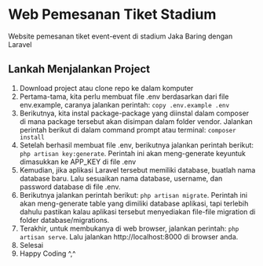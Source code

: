# Web Pemesanan Tiket Stadium
Website pemesanan tiket event-event di stadium Jaka Baring dengan Laravel

## Lankah Menjalankan Project
1. Download project atau clone repo ke dalam komputer
2. Pertama-tama, kita perlu membuat file .env berdasarkan dari file env.example, caranya jalankan perintah: ```copy .env.example .env```
3. Berikutnya, kita instal package-package yang diinstal dalam composer di mana package tersebut akan disimpan dalam folder vendor. Jalankan perintah berikut di dalam command prompt atau terminal: ```composer install```
4. Setelah berhasil membuat file .env, berikutnya jalankan perintah berikut: ```php artisan key:generate```. Perintah ini akan meng-generate keyuntuk dimasukkan ke APP_KEY di file .env
5. Kemudian, jika aplikasi Laravel tersebut memiliki database, buatlah nama database baru. Lalu sesuaikan nama database, username, dan password database di file .env.
6. Berikutnya jalankan perintah berikut: ```php artisan migrate```. Perintah ini akan meng-generate table yang dimiliki database aplikasi, tapi terlebih dahulu pastikan kalau aplikasi tersebut menyediakan file-file migration di folder database/migrations.
7. Terakhir, untuk membukanya di web browser, jalankan perintah: ```php artisan serve```. Lalu jalankan http://localhost:8000 di browser anda.
8. Selesai
9. Happy Coding ^,^



